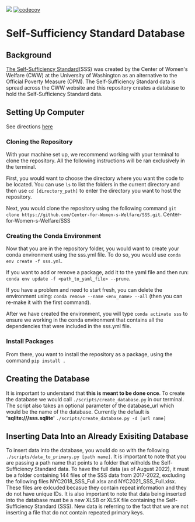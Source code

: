 ![](https://github.com/Center-for-Women-s-Welfare/SSS/actions/workflows/tests.yml/badge.svg)
[![codecov](https://codecov.io/gh/Center-for-Women-s-Welfare/SSS/branch/main/graph/badge.svg?token=ZRL342TOLY)](https://codecov.io/gh/Center-for-Women-s-Welfare/SSS)

# Self-Sufficiency Standard Database

## Background
[The Self-Sufficiency Standard](https://selfsufficiencystandard.org/)(SSS) was created by the Center of Women's Welfare (CWW) at the University of Washington as an alternative to the Official Poverty Measure (OPM). The Self-Sufficiency Standard data is spread across the CWW website and this repository creates a database to hold the Self-Sufficiency Standard data. 

## Setting Up Computer
See directions [here](docs/computer_setup.md)

### Cloning the Repository
With your machine set up, we recommend working with your terminal to clone the repository. All the following instructions will be ran exclusively in the terminal. 

First, you would want to choose the directory where you want the code to be located. You can use `ls` to list the folders in the current directory and then use `cd [directory_path]` to enter the directory you want to host the repository.

Next, you would clone the repository using the following command `git clone https://github.com/Center-for-Women-s-Welfare/SSS.git`. 
Center-for-Women-s-Welfare/SSS

### Creating the Conda Environment
Now that you are in the repository folder, you would want to create your conda environment using the sss.yml file. To do so, you would use `conda env create -f sss.yml`.

If you want to add or remove a package, add it to the yaml file and then run: `conda env update -f <path_to_yaml_file> --prune`. 

If you have a problem and need to start fresh, you can delete the environment using: `conda remove --name <env_name> --all` (then you can re-make it with the first command). 

After we have created the environment, you will type `conda activate sss` to ensure we working in the conda environment that contains all the dependencies that were included in the sss.yml file.

### Install Packages
From there, you want to install the repository as a package, using the command `pip install .`

## Creating the Database
It is important to understand that **this is meant to be done once**. To create the database we would call `./scripts/create_database.py` in our terminal. The script also takes an optional parameter of the database_url which would be the name of the database. Currently the default is **'sqlite:///sss.sqlite'** `./scripts/create_database.py -d [url name]`

## Inserting Data Into an Already Exisiting Database
To insert data into the database, you would do so with the following `./scripts/data_to_primary.py [path name]`. It is important to note that you are passing a path name that points to a folder that witholds the Self-Sufficiency Standard data. To have the full data (as of August 2022), it must be a folder containing 144 files of the SSS data from 2017-2022, excluding the following files NYC2018_SSS_Full.xlsx and NYC2021_SSS_Full.xlsx. These files are exlcuded becasue they contain repeat information and they do not have unique IDs. It is also important to note that data being inserted into the database must be a new XLSB or XLSX file containing the Self-Sufficiency Standard (SSS). New data is referring to the fact that we are not inserting a file that do not contain repeated primary keys.  
